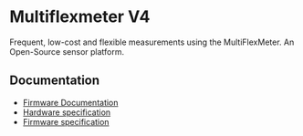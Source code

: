 # Multiflexmeter V4
Frequent, low-cost and flexible measurements using the MultiFlexMeter. An Open-Source sensor platform.


## Documentation

- [Firmware Documentation](https://multiflexmeter.github.io/multiflexmeter)
- [Hardware specification](./docs/P22296-1-SPEC-2.0.pdf)
- [Firmware specification](./docs/P22296-10-SPEC-2.0.pdf)
